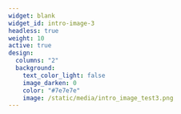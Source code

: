 ```yaml
---
widget: blank
widget_id: intro-image-3
headless: true
weight: 10
active: true
design:
  columns: "2"
  background:
    text_color_light: false
    image_darken: 0
    color: "#7e7e7e"
    image: /static/media/intro_image_test3.png
---
```

